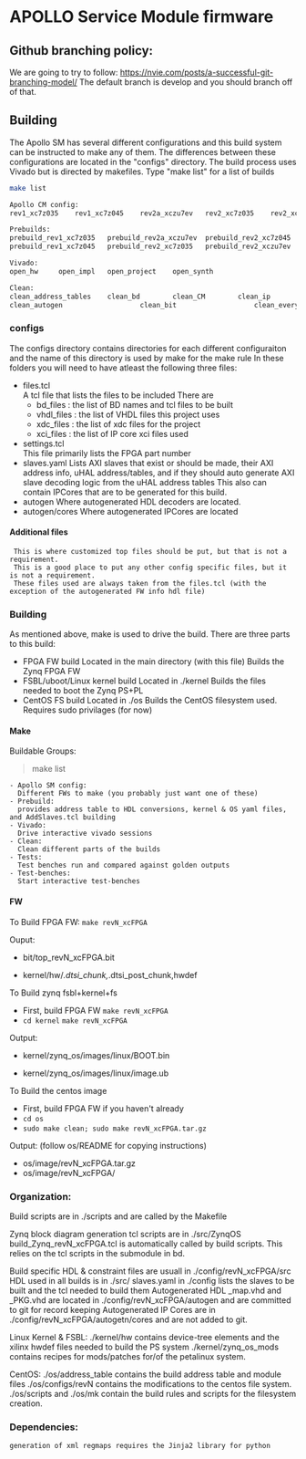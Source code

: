 # APOLLO Service Module firmware

## Github branching policy:
We are going to try to follow: https://nvie.com/posts/a-successful-git-branching-model/
The default branch is develop and you should branch off of that.

## Building
The Apollo SM has several different configurations and this build system can be instructed to make any of them.
The differences between these configurations are located in the "configs" directory.
The build process uses Vivado but is directed by makefiles. 
Type "make list" for a list of builds
```bash
make list

Apollo CM config:
rev1_xc7z035	rev1_xc7z045	rev2a_xczu7ev	rev2_xc7z035	rev2_xc7z045	rev2_xczu7ev

Prebuilds:
prebuild_rev1_xc7z035	prebuild_rev2a_xczu7ev	prebuild_rev2_xc7z045	prebuild_xc7z035
prebuild_rev1_xc7z045	prebuild_rev2_xc7z035	prebuild_rev2_xczu7ev

Vivado:
open_hw		open_impl	open_project	open_synth

Clean:
clean_address_tables	clean_bd		clean_CM		clean_ip		clean_make_log		clean_remote
clean_autogen					clean_bit					clean_everything	clean_kernel  clean_prebuild
```

### configs
The configs directory contains directories for each different configuraiton and the name of this directory is used by make for the make rule
In these folders you will need to have atleast the following three files:
 - files.tcl  
   A tcl file that lists the files to be included
   There are
   - bd_files   : the list of BD names and tcl files to be built
   - vhdl_files : the list of VHDL files this project uses
   - xdc_files  : the list of xdc files for the project
   - xci_files  : the list of IP core xci files used
 - settings.tcl  
   This file primarily lists the FPGA part number
 - slaves.yaml 
   Lists AXI slaves that exist or should be made, their AXI address info, uHAL address/tables, and if they should auto generate AXI slave decoding logic from the uHAL address tables
   This also can contain IPCores that are to be generated for this build. 
 - autogen
   Where autogenerated HDL decoders are located.   
 - autogen/cores
   Where autogenerated IPCores are located 
#### Additional files

     This is where customized top files should be put, but that is not a requirement. 
     This is a good place to put any other config specific files, but it is not a requirement. 
     These files used are always taken from the files.tcl (with the exception of the autogenerated FW info hdl file)

### Building
As mentioned above, make is used to drive the build.  There are three parts to this build:
 - FPGA FW build 
   Located in the main directory (with this file)
   Builds the Zynq FPGA FW   
 - FSBL/uboot/Linux kernel build
   Located in ./kernel
   Builds the files needed to boot the Zynq PS+PL
 - CentOS FS build
   Located in ./os
   Builds the CentOS filesystem used.  
   Requires sudo privilages (for now)

#### Make
Buildable Groups:
  > make list

    - Apollo SM config:
      Different FWs to make (you probably just want one of these)
    - Prebuild:
      provides address table to HDL conversions, kernel & OS yaml files, and AddSlaves.tcl building
    - Vivado:
      Drive interactive vivado sessions
    - Clean:
      Clean different parts of the builds
    - Tests:
      Test benches run and compared against golden outputs
    - Test-benches:
      Start interactive test-benches

#### FW
To Build FPGA FW:
  `make revN_xcFPGA`

  Ouput:
  
   - bit/top_revN_xcFPGA.bit
  
   - kernel/hw/*.dtsi_chunk,*.dtsi_post_chunk,hwdef

To Build zynq fsbl+kernel+fs
  
  - First, build FPGA FW
    `make revN_xcFPGA`
  - `cd kernel`
    `make revN_xcFPGA`

  Output:
  
   - kernel/zynq_os/images/linux/BOOT.bin
  
   - kernel/zynq_os/images/linux/image.ub


To Build the centos image
   - First, build FPGA FW if you haven't already
   - `cd os`
   - `sudo make clean; sudo make revN_xcFPGA.tar.gz`

   Output: (follow os/README for copying instructions)   
   - os/image/revN_xcFPGA.tar.gz
   - os/image/revN_xcFPGA/

   
### Organization:
  Build scripts are in ./scripts and are called by the Makefile
  
  Zynq block diagram generation tcl scripts are in ./src/ZynqOS
    build_Zynq_revN_xcFPGA.tcl is automatically called by build scripts.
  This relies on the tcl scripts in the submodule in bd.

  Build specific HDL & constraint files are usuall in ./config/revN_xcFPGA/src
  HDL used in all builds is in ./src/
  slaves.yaml in ./config lists the slaves to be built and the tcl needed to build them
  Autogenerated HDL _map.vhd and _PKG.vhd are located in ./config/revN_xcFPGA/autogen and are committed to git for record keeping
  Autogenerated IP Cores are in ./config/revN_xcFPGA/autogetn/cores and are not added to git.

  Linux Kernel & FSBL:
    ./kernel/hw contains device-tree elements and the xilinx hwdef files needed to build the PS system
    ./kernel/zynq_os_mods contains recipes for mods/patches for/of the petalinux system.

  CentOS:
    ./os/address_table contains the build address table and module files
    ./os/configs/revN contains the modifications to the centos file system.
    ./os/scripts and ./os/mk contain the build rules and scripts for the filesystem creation.

### Dependencies:
	generation of xml regmaps requires the Jinja2 library for python
